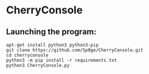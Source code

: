 # CherryConsole
## Launching the program: 
```
apt-get install python3 python3-pip
git clone https://github.com/Sp0ge/CherryConsole.git
cd cherryconsole
python3 -m pip install -r requirements.txt 
python3 CherryConsole.py  

